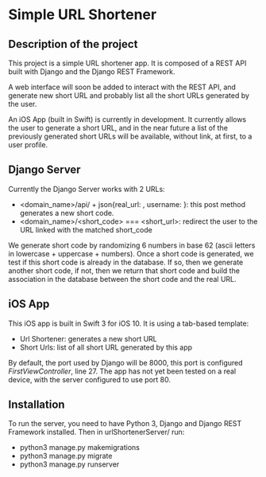 # Simple URL Shortener

## Description of the project
This project is a simple URL shortener app. It is composed of a REST API built with Django and the Django REST Framework.

A web interface will soon be added to interact with the REST API, and generate new short URL and probably list all the short URLs generated by the user.

An iOS App (built in Swift) is currently in development. It currently allows the user to generate a short URL, and in the near future a list of the previously generated short URLs will be available, without link, at first, to a user profile.

## Django Server
Currently the Django Server works with 2 URLs:
- <domain_name>/api/ + json{real_url: <the url of the website>, username: <optional username>}: this post method generates a new short code.
- <domain_name>/<short_code> === <short_url>: redirect the user to the URL linked with the matched short_code

We generate short code by randomizing 6 numbers in base 62 (ascii letters in lowercase + uppercase + numbers). Once a short code is generated, we test if this short code is already in the database. If so, then we generate another short code, if not, then we return that short code and build the association in the database between the short code and the real URL.

## iOS App
This iOS app is built in Swift 3 for iOS 10. 
It is using a tab-based template:
- Url Shortener: generates a new short URL
- Short Urls: list of all short URL generated by this app

By default, the port used by Django will be 8000, this port is configured *FirstViewController*, line 27.
The app has not yet been tested on a real device, with the server configured to use port 80.

## Installation
To run the server, you need to have Python 3, Django and Django REST Framework installed.
Then in urlShortenerServer/ run:
- python3 manage.py makemigrations
- python3 manage.py migrate
- python3 manage.py runserver


